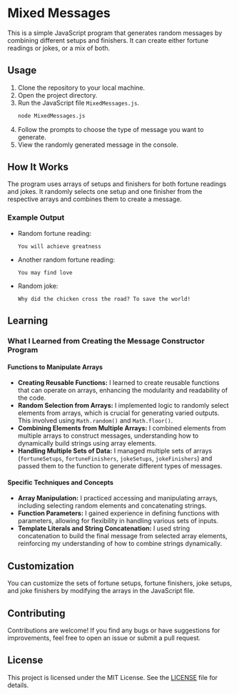 # Mixed Messages

This is a simple JavaScript program that generates random messages by combining different setups and finishers. It can create either fortune readings or jokes, or a mix of both.

## Usage

1. Clone the repository to your local machine.
2. Open the project directory.
3. Run the JavaScript file `MixedMessages.js`.
   ```bash
   node MixedMessages.js
   ```
4. Follow the prompts to choose the type of message you want to generate.
5. View the randomly generated message in the console.

## How It Works

The program uses arrays of setups and finishers for both fortune readings and jokes. It randomly selects one setup and one finisher from the respective arrays and combines them to create a message.

### Example Output

- Random fortune reading:
  ```
  You will achieve greatness
  ```
- Another random fortune reading:
  ```
  You may find love
  ```
- Random joke:
  ```
  Why did the chicken cross the road? To save the world!
  ```
## Learning 

### What I Learned from Creating the Message Constructor Program

#### Functions to Manipulate Arrays

- **Creating Reusable Functions:** I learned to create reusable functions that can operate on arrays, enhancing the modularity and readability of the code.
- **Random Selection from Arrays:** I implemented logic to randomly select elements from arrays, which is crucial for generating varied outputs. This involved using `Math.random()` and `Math.floor()`.
- **Combining Elements from Multiple Arrays:** I combined elements from multiple arrays to construct messages, understanding how to dynamically build strings using array elements.
- **Handling Multiple Sets of Data:** I managed multiple sets of arrays (`fortuneSetups`, `fortuneFinishers`, `jokeSetups`, `jokeFinishers`) and passed them to the function to generate different types of messages.

#### Specific Techniques and Concepts

- **Array Manipulation:** I practiced accessing and manipulating arrays, including selecting random elements and concatenating strings.
- **Function Parameters:** I gained experience in defining functions with parameters, allowing for flexibility in handling various sets of inputs.
- **Template Literals and String Concatenation:** I used string concatenation to build the final message from selected array elements, reinforcing my understanding of how to combine strings dynamically.

## Customization

You can customize the sets of fortune setups, fortune finishers, joke setups, and joke finishers by modifying the arrays in the JavaScript file.

## Contributing

Contributions are welcome! If you find any bugs or have suggestions for improvements, feel free to open an issue or submit a pull request.

## License

This project is licensed under the MIT License. See the [LICENSE](LICENSE) file for details.
